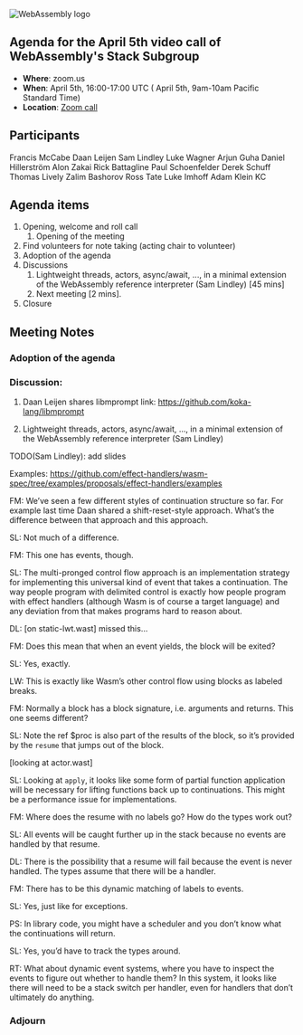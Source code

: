 ![WebAssembly logo](/images/WebAssembly.png)

## Agenda for the April 5th video call of WebAssembly's Stack Subgroup

- **Where**: zoom.us
- **When**:  April 5th, 16:00-17:00 UTC ( April 5th, 9am-10am Pacific Standard Time)
- **Location**: [Zoom call](https://zoom.us/j/91846860726?pwd=NVVNVmpvRVVFQkZTVzZ1dTFEcXgrdz09)


## Participants
Francis McCabe
Daan Leijen 
Sam Lindley
Luke Wagner
Arjun Guha
Daniel Hillerström
Alon Zakai
Rick Battagline
Paul Schoenfelder
Derek Schuff
Thomas Lively
Zalim Bashorov
Ross Tate
Luke Imhoff
Adam Klein
KC


## Agenda items

1. Opening, welcome and roll call
    1. Opening of the meeting
1. Find volunteers for note taking (acting chair to volunteer)
1. Adoption of the agenda
1. Discussions
   1. Lightweight threads, actors, async/await, ..., in a minimal extension of the
WebAssembly reference interpreter (Sam Lindley) [45 mins]
   1. Next meeting [2 mins].
1. Closure

## Meeting Notes

### Adoption of the agenda

### Discussion:

1. Daan Leijen shares libmprompt link: https://github.com/koka-lang/libmprompt

2. Lightweight threads, actors, async/await, ..., in a minimal extension of the
WebAssembly reference interpreter (Sam Lindley)

TODO(Sam Lindley): add slides

Examples: https://github.com/effect-handlers/wasm-spec/tree/examples/proposals/effect-handlers/examples

FM: We’ve seen a few different styles of continuation structure so far. For example last time Daan shared a shift-reset-style approach. What’s the difference between that approach and this approach.

SL: Not much of a difference.

FM: This one has events, though.

SL: The multi-pronged control flow approach is an implementation strategy for implementing this universal kind of event that takes a continuation. The way people program with delimited control is exactly how people program with effect handlers (although Wasm is of course a target language) and any deviation from that makes programs hard to reason about.

DL: [on static-lwt.wast] missed this…

FM: Does this mean that when an event yields, the block will be exited?

SL: Yes, exactly.

LW: This is exactly like Wasm’s other control flow using blocks as labeled breaks.

FM: Normally a block has a block signature, i.e. arguments and returns. This one seems different?

SL: Note the ref $proc is also part of the results of the block, so it’s provided by the `resume` that jumps out of the block.

[looking at actor.wast]

SL: Looking at `apply`, it looks like some form of partial function application will be necessary for lifting functions back up to continuations. This might be a performance issue for implementations.

FM: Where does the resume with no labels go? How do the types work out?

SL: All events will be caught further up in the stack because no events are handled by that resume.

DL: There is the possibility that a resume will fail because the event is never handled. The types assume that there will be a handler.

FM: There has to be this dynamic matching of labels to events.

SL: Yes, just like for exceptions.

PS: In library code, you might have a scheduler and you don’t know what the continuations will return.

SL: Yes, you’d have to track the types around.

RT: What about dynamic event systems, where you have to inspect the events to figure out whether to handle them? In this system, it looks like there will need to be a stack switch per handler, even for handlers that don’t ultimately do anything.

### Adjourn

